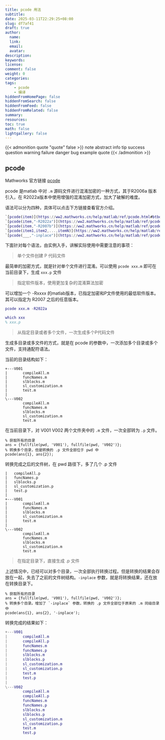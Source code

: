```yaml
---
title: pcode 用法
subtitle:
date: 2025-03-11T22:29:25+08:00
slug: df7af41
draft: true
author:
  name:
  link:
  email:
  avatar:
description:
keywords:
license:
comment: false
weight: 0
categories:
tags:
	- pcode
	- 编译
hiddenFromHomePage: false
hiddenFromSearch: false
hiddenFromFeed: false
hiddenFromRelated: false
summary:
resources:
toc: true
math: false
lightgallery: false
---
```


{{< admonition quote "quote" false >}}
note abstract info tip success question warning failure danger bug example quote
{{< /admonition >}}

<!--more-->



## pcode

Mathworks 官方链接
[pcode](https://ww2.mathworks.cn/help/matlab/ref/pcode.html#responsive_offcanvas)

pcode 是matlab 中对 `.m` 源码文件进行混淆加密的一种方式，其于R2006a 版本引入，在 R2022a版本中使用增强的混淆加密方式，加大了破解的难度。


语法可以分为四种，具体可以点击下方链接查看官方介绍。

``` matlab
`[pcode(item)](https://ww2.mathworks.cn/help/matlab/ref/pcode.html#btbo5ft-4)`
`[pcode(item,"-R2022a")](https://ww2.mathworks.cn/help/matlab/ref/pcode.html#d126e1046741)`
`[pcode(item,"-R2007b")](https://ww2.mathworks.cn/help/matlab/ref/pcode.html#d126e1046758)`
`[pcode(item1,item2,...,itemN)](https://ww2.mathworks.cn/help/matlab/ref/pcode.html#btbo5ft-6)`
`[pcode(___,"-inplace")](https://ww2.mathworks.cn/help/matlab/ref/pcode.html#btbo5ft-7)`
```


下面针对每个语法，由实例入手，讲解实际使用中需要注意的事项：

> 单个文件创建 P 代码文件

最简单的加密方式，就是针对单个文件进行混淆。可以使用 `pcode xxx.m` 即可在当前目录下，生成 `xxx.p` 文件


> 指定软件版本，使用更加复杂的混淆算法加密

可以增加一个 -Rxxxx 的matlab版本，已指定加密和P文件使用的最低软件版本。  其可以指定为 R2007 之后的任意版本。
``` matlab
pcode xxx.m -R2022a

which xxx
% xxx.p
```


> 从指定目录或者多个文件，一次生成多个P代码文件

生成多目录或多文件的方式，就是在 pcode 的参数中，一次添加多个目录或多个文件，支持通配符语法。

当前的目录结构如下：
```
+---V001
|       compileAll.m
|       funcNames.m
|       slblocks.m
|       sl_customization.m
|       test.m
|
\---V002
        compileAll.m
        funcNames.m
        slblocks.m
        sl_customization.m
        test.m
```

在当前目录下，对 V001 V002 两个文件夹中的 `.m` 文件，一次全部转为 `.p` 文件。

```
% 获取所有的目录
ans = {fullfile(pwd, 'V001'), fullfile(pwd, 'V002')};
% 转换多个目录，但是转换的 .p 文件全部位于 pwd 中
pcode(ans{1}, ans{2});
```

转换完成之后的文件树，在 pwd 路径下，多了几个 .p 文件

```
|   compileAll.p
|   funcNames.p
|   slblocks.p
|   sl_customization.p
|   test.p
|
+---V001
|       compileAll.m
|       funcNames.m
|       slblocks.m
|       sl_customization.m
|       test.m
|
\---V002
        compileAll.m
        funcNames.m
        slblocks.m
        sl_customization.m
        test.m
```

> 在指定目录下，直接生成 .p 文件

上述情况中，已经可以对多个目录，一次全部执行转换过程。但是转换的结果会存放在一起，失去了之前的文件树结构。`-inplace` 参数，就是将转换结果，还在放在转换目录下。


```
% 获取所有的目录
ans = {fullfile(pwd, 'V001'), fullfile(pwd, 'V002')};
% 转换多个目录。增加了 `-inplace` 参数，转换的 .p 文件全部位于原来的 .m 同级目录中
pcode(ans{1}, ans{2}, '-inplace');
```

转换完成的结果如下：

``` matlab
+---V001
|       compileAll.m
|       compileAll.p
|       funcNames.m
|       funcNames.p
|       slblocks.m
|       slblocks.p
|       sl_customization.m
|       sl_customization.p
|       test.m
|       test.p
|
\---V002
        compileAll.m
        compileAll.p
        funcNames.m
        funcNames.p
        slblocks.m
        slblocks.p
        sl_customization.m
        sl_customization.p
        test.m
        test.p
```
